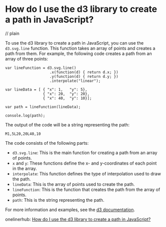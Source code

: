 # How do I use the d3 library to create a path in JavaScript?
// plain

To use the d3 library to create a path in JavaScript, you can use the `d3.svg.line` function. This function takes an array of points and creates a path from them. For example, the following code creates a path from an array of three points:

```
var lineFunction = d3.svg.line()
                    .x(function(d) { return d.x; })
                    .y(function(d) { return d.y; })
                    .interpolate("linear");

var lineData = [ { "x": 1,   "y": 5},
                 { "x": 20,  "y": 20},
                 { "x": 40,  "y": 10}];

var path = lineFunction(lineData);

console.log(path);
```

The output of the code will be a string representing the path:

```
M1,5L20,20L40,10
```

The code consists of the following parts:

- `d3.svg.line`: This is the main function for creating a path from an array of points.
- `x` and `y`: These functions define the x- and y-coordinates of each point in the array.
- `interpolate`: This function defines the type of interpolation used to draw the path.
- `lineData`: This is the array of points used to create the path.
- `lineFunction`: This is the function that creates the path from the array of points.
- `path`: This is the string representing the path.

For more information and examples, see the [d3 documentation](https://github.com/d3/d3-shape/blob/master/README.md#lines).

onelinerhub: [How do I use the d3 library to create a path in JavaScript?](https://onelinerhub.com/javascript-d3/how-do-i-use-the-d--library-to-create-a-path-in-javascript)